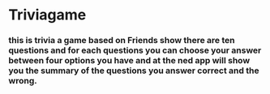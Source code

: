 # Triviagame

### this is trivia a game based on Friends show there are ten questions and for each questions you can choose your answer between four options you have and at the ned app will show you the summary of the questions you answer correct and the wrong.